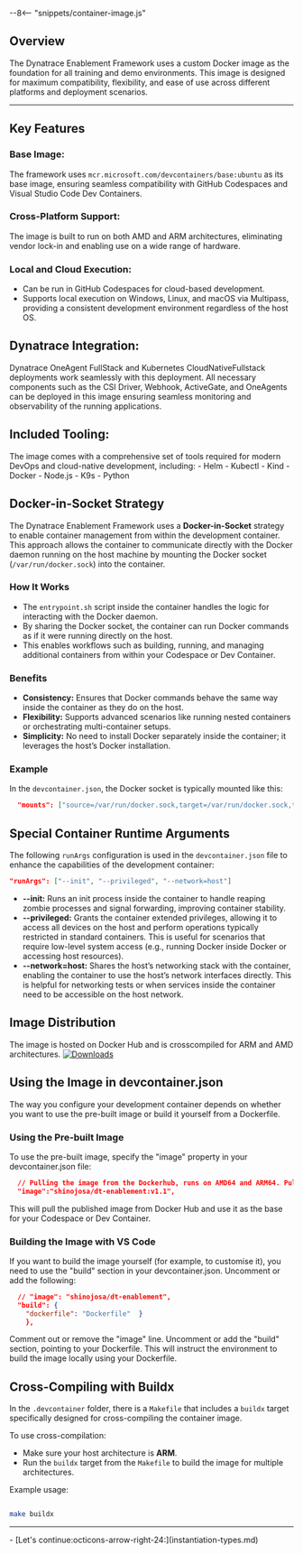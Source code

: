 --8<-- "snippets/container-image.js"

## Overview

The Dynatrace Enablement Framework uses a custom Docker image as the foundation for all training and demo environments. This image is designed for maximum compatibility, flexibility, and ease of use across different platforms and deployment scenarios.

---

## Key Features

### Base Image:
  The framework uses `mcr.microsoft.com/devcontainers/base:ubuntu` as its base image, ensuring seamless compatibility with GitHub Codespaces and Visual Studio Code Dev Containers.

### Cross-Platform Support:
  The image is built to run on both AMD and ARM architectures, eliminating vendor lock-in and enabling use on a wide range of hardware.

### Local and Cloud Execution:  
  - Can be run in GitHub Codespaces for cloud-based development.
  - Supports local execution on Windows, Linux, and macOS via Multipass, providing a consistent development environment regardless of the host OS.

## Dynatrace Integration:
  Dynatrace OneAgent FullStack and Kubernetes CloudNativeFullstack deployments work seamlessly with this deployment. All necessary components such as the CSI Driver, Webhook, ActiveGate, and OneAgents can be deployed in this image ensuring seamless monitoring and observability of the running applications.

## Included Tooling:
  The image comes with a comprehensive set of tools required for modern DevOps and cloud-native development, including:
    - Helm
    - Kubectl
    - Kind
    - Docker
    - Node.js
    - K9s
    - Python


## Docker-in-Socket Strategy

The Dynatrace Enablement Framework uses a **Docker-in-Socket** strategy to enable container management from within the development container. This approach allows the container to communicate directly with the Docker daemon running on the host machine by mounting the Docker socket (`/var/run/docker.sock`) into the container.

### How It Works

- The `entrypoint.sh` script inside the container handles the logic for interacting with the Docker daemon.
- By sharing the Docker socket, the container can run Docker commands as if it were running directly on the host.
- This enables workflows such as building, running, and managing additional containers from within your Codespace or Dev Container.

### Benefits

- **Consistency:** Ensures that Docker commands behave the same way inside the container as they do on the host.
- **Flexibility:** Supports advanced scenarios like running nested containers or orchestrating multi-container setups.
- **Simplicity:** No need to install Docker separately inside the container; it leverages the host’s Docker installation.

### Example

In the `devcontainer.json`, the Docker socket is typically mounted like this:

``` json
  "mounts": ["source=/var/run/docker.sock,target=/var/run/docker.sock,type=bind"],
```
## Special Container Runtime Arguments

The following `runArgs` configuration is used in the `devcontainer.json` file to enhance the capabilities of the development container:

```json
"runArgs": ["--init", "--privileged", "--network=host"]
```

  - **--init:** Runs an init process inside the container to handle reaping zombie processes and signal forwarding, improving container stability.
  - **--privileged:** Grants the container extended privileges, allowing it to access all devices on the host and perform operations typically restricted in standard containers. This is useful for scenarios that require low-level system access (e.g., running Docker inside Docker or accessing host resources).
  - **--network=host:** Shares the host’s networking stack with the container, enabling the container to use the host’s network interfaces directly. This is helpful for networking tests or when services inside the container need to be accessible on the host network.


## Image Distribution
  The image is hosted on Docker Hub and is crosscompiled for ARM and AMD architectures.
[![Downloads](https://img.shields.io/docker/pulls/shinojosa/dt-enablement?logo=docker)](https://hub.docker.com/r/shinojosa/dt-enablement)

## Using the Image in devcontainer.json
The way you configure your development container depends on whether you want to use the pre-built image or build it yourself from a Dockerfile.
### Using the Pre-built Image
To use the pre-built image, specify the "image" property in your devcontainer.json file:

``` json
  // Pulling the image from the Dockerhub, runs on AMD64 and ARM64. Pulling is normally faster.
  "image":"shinojosa/dt-enablement:v1.1",

```
This will pull the published image from Docker Hub and use it as the base for your Codespace or Dev Container.

### Building the Image with VS Code
If you want to build the image yourself (for example, to customise it), you need to use the "build" section in your devcontainer.json. Uncomment or add the following:
``` json
  // "image": "shinojosa/dt-enablement",  
  "build": {    
    "dockerfile": "Dockerfile"  }
    },
```

Comment out or remove the "image" line.
Uncomment or add the "build" section, pointing to your Dockerfile.
This will instruct the environment to build the image locally using your Dockerfile.

## Cross-Compiling with Buildx

In the `.devcontainer` folder, there is a `Makefile` that includes a `buildx` target specifically designed for cross-compiling the container image.

To use cross-compilation:

- Make sure your host architecture is **ARM**.
- Run the `buildx` target from the `Makefile` to build the image for multiple architectures.

Example usage:

``` sh

make buildx

```
---


<div class="grid cards" markdown>
- [Let's continue:octicons-arrow-right-24:](instantiation-types.md)
</div>
